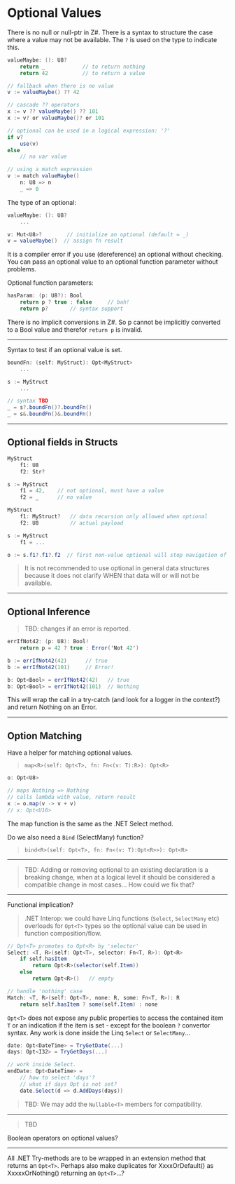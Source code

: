 # Optional Values

There is no null or null-ptr in Z#. There is a syntax to structure the case where a value may not be available. The `?` is used on the type to indicate this.

```C#
valueMaybe: (): U8?
    return _            // to return nothing
    return 42           // to return a value

// fallback when there is no value
v := valueMaybe() ?? 42

// cascade ?? operators
x := v ?? valueMaybe() ?? 101
x := v? or valueMaybe()? or 101

// optional can be used in a logical expression: '?'
if v?
    use(v)
else
    // no var value

// using a match expression
v := match valueMaybe()
    n: U8 => n
    _ => 0
```

The type of an optional:

```C#
valueMaybe: (): U8?
    ...

v: Mut<U8>?        // initialize an optional (default = _)
v = valueMaybe()  // assign fn result
```

It is a compiler error if you use (dereference) an optional without checking. You can pass an optional value to an optional function parameter without problems.

Optional function parameters:

```C#
hasParam: (p: U8?): Bool
    return p ? true : false     // bah!
    return p?       // syntax support
```

There is no implicit conversions in Z#. So p cannot be implicitly converted to a Bool value and therefor `return p` is invalid.

---

Syntax to test if an optional value is set.

```csharp
boundFn: (self: MyStruct): Opt<MyStruct>
    ...

s := MyStruct
    ...

// syntax TBD
_ = s?.boundFn()?.boundFn()
_ = s&.boundFn()&.boundFn()
```

---

## Optional fields in Structs

```C#
MyStruct
    f1: U8
    f2: Str?

s := MyStruct
    f1 = 42,    // not optional, must have a value
    f2 = _      // no value
```

```C#
MyStruct
    f1: MyStruct?   // data recursion only allowed when optional
    f2: U8          // actual payload

s := MyStruct
    f1 = ...

o := s.f1?.f1?.f2  // first non-value optional will stop navigation of path, result in _
```

> It is not recommended to use optional in general data structures because it does not clarify WHEN that data will or will not be available.

---

## Optional Inference

> TBD: changes if an error is reported.

```csharp
errIfNot42: (p: U8): Bool!
    return p = 42 ? true : Error('Not 42')

b := errIfNot42(42)      // true
b := errIfNot42(101)     // Error!

b: Opt<Bool> = errIfNot42(42)   // true
b: Opt<Bool> = errIfNot42(101)  // Nothing
```

This will wrap the call in a try-catch (and look for a logger in the context?) and return Nothing on an Error.

---

## Option Matching

Have a helper for matching optional values.

> `map<R>(self: Opt<T>, fn: Fn<(v: T):R>): Opt<R>`

```csharp
o: Opt<U8>

// maps Nothing => Nothing
// calls lambda with value, return result
x := o.map(v -> v + v)
// x: Opt<U16>
```

The map function is the same as the .NET Select method.

Do we also need a `Bind` (SelectMany) function?

> `bind<R>(self: Opt<T>, fn: Fn<(v: T):Opt<R>>): Opt<R>`

---

> TBD: Adding or removing optional to an existing declaration is a breaking change, when at a logical level it should be considered a compatible change in most cases... How could we fix that?

---

Functional implication?

> .NET Interop: we could have Linq functions (`Select`, `SelectMany` etc) overloads for `Opt<T>` types so the optional value can be used in function composition/flow.

```csharp
// Opt<T> promotes to Opt<R> by 'selector'
Select: <T, R>(self: Opt<T>, selector: Fn<T, R>): Opt<R>
    if self.hasItem
        return Opt<R>(selector(self.Item))
    else
        return Opt<R>()   // empty

// handle 'nothing' case
Match: <T, R>(self: Opt<T>, none: R, some: Fn<T, R>): R
    return self.hasItem ? some(self.Item) : none
```

`Opt<T>` does not expose any public properties to access the contained item `T` or an indication if the item is set - except for the boolean `?` convertor syntax. Any work is done inside the Linq `Select` or `SelectMany`...

```csharp
date: Opt<DateTime> = TryGetDate(...)
days: Opt<I32> = TryGetDays(...)

// work inside Select.
endDate: Opt<DateTime> = 
    // how to select 'days'?
    // what if days Opt is not set?
    date.Select(d => d.AddDays(days))
```

> TBD: We may add the `Nullable<T>` members for compatibility.

---

> TBD

Boolean operators on optional values?

---

All .NET Try-methods are to be wrapped in an extension method that returns an `Opt<T>`.
Perhaps also make duplicates for XxxxOrDefault() as XxxxxOrNothing() returning an `Opt<T>`...?

